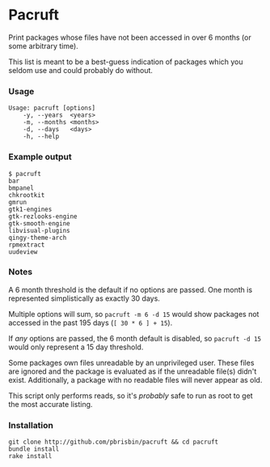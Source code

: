 # Pacruft

Print packages whose files have not been accessed in over 6 months (or 
some arbitrary time).

This list is meant to be a best-guess indication of packages which you 
seldom use and could probably do without.

### Usage

    Usage: pacruft [options]
        -y, --years  <years>
        -m, --months <months>
        -d, --days   <days>
        -h, --help

### Example output

    $ pacruft
    bar
    bmpanel
    chkrootkit
    gmrun
    gtk1-engines
    gtk-rezlooks-engine
    gtk-smooth-engine
    libvisual-plugins
    qingy-theme-arch
    rpmextract
    uudeview

### Notes

A 6 month threshold is the default if no options are passed. One month 
is represented simplistically as exactly 30 days.

Multiple options will sum, so `pacruft -m 6 -d 15` would show packages 
not accessed in the past 195 days (`[ 30 * 6 ] + 15`).

If *any* options are passed, the 6 month default is disabled, so 
`pacruft -d 15` would only represent a 15 day threshold.

Some packages own files unreadable by an unprivileged user. These files 
are ignored and the package is evaluated as if the unreadable file(s) 
didn't exist. Additionally, a package with no readable files will never 
appear as old.

This script only performs reads, so it's *probably* safe to run as root 
to get the most accurate listing.

### Installation

    git clone http://github.com/pbrisbin/pacruft && cd pacruft
    bundle install
    rake install

